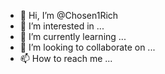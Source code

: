 - 👋 Hi, I’m @Chosen1Rich
- 👀 I’m interested in ...
- 🌱 I’m currently learning ...
- 💞️ I’m looking to collaborate on ...
- 📫 How to reach me ...

<!---
Chosen1Rich/Chosen1Rich is a ✨ special ✨ repository because its `README.md` (this file) appears on your GitHub profile.
You can click the Preview link to take a look at your changes.
--->
